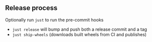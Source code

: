 ## Release process

Optionally run `just` to run the pre-commit hooks

- `just release` will bump and push both a release commit and a tag
- `just ship-wheels` (downloads built wheels from CI and publishes)
